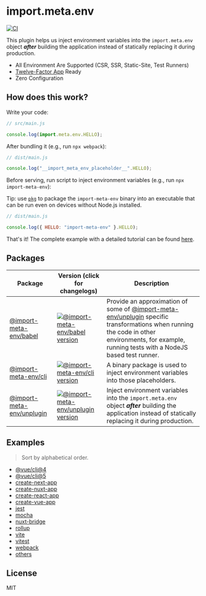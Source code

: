 # import.meta.env

[![CI](https://github.com/iendeavor/import-meta-env/actions/workflows/ci.yml/badge.svg?branch=main)](https://github.com/iendeavor/import-meta-env/actions/workflows/ci.yml)

This plugin helps us inject environment variables into the `import.meta.env` object **_after_** building the application instead of statically replacing it during production.

- All Environment Are Supported (CSR, SSR, Static-Site, Test Runners)
- [Twelve-Factor App](https://12factor.net/config) Ready
- Zero Configuration

## How does this work?

Write your code:

```js
// src/main.js

console.log(import.meta.env.HELLO);
```

After bundling it (e.g., run `npx webpack`):

```js
// dist/main.js

console.log("__import_meta_env_placeholder__".HELLO);
```

Before serving, run script to inject environment variables (e.g., run `npx import-meta-env`):

Tip: use [`pkg`](https://github.com/vercel/pkg) to package the `import-meta-env` binary into an executable that can be run even on devices without Node.js installed.

```js
// dist/main.js

console.log({ HELLO: "import-meta-env" }.HELLO);
```

That's it! The complete example with a detailed tutorial can be found [here](./packages/examples/hello-world-example/).

## Packages

| Package                                                 | Version (click for changelogs)                                                                                                       | Description                                                                                                                                                                                                                                                                    |
| ------------------------------------------------------- | ------------------------------------------------------------------------------------------------------------------------------------ | ------------------------------------------------------------------------------------------------------------------------------------------------------------------------------------------------------------------------------------------------------------------------------ |
| [@import-meta-env/babel](./packages/babel#readme)       | [![@import-meta-env/babel version](https://img.shields.io/npm/v/@import-meta-env/babel.svg)](./packages/babel/CHANGELOG.md)          | Provide an approximation of some of [@import-meta-env/unplugin](https://github.com/iendeavor/import-meta-env/tree/develop/packages/unplugin) specific transformations when running the code in other environments, for example, running tests with a NodeJS based test runner. |
| [@import-meta-env/cli](./packages/cli#readme)           | [![@import-meta-env/cli version](https://img.shields.io/npm/v/@import-meta-env/cli.svg)](./packages/cli/CHANGELOG.md)                | A binary package is used to inject environment variables into those placeholders.                                                                                                                                                                                              |
| [@import-meta-env/unplugin](./packages/unplugin#readme) | [![@import-meta-env/unplugin version](https://img.shields.io/npm/v/@import-meta-env/unplugin.svg)](./packages/unplugin/CHANGELOG.md) | Inject environment variables into the `import.meta.env` object **_after_** building the application instead of statically replacing it during production.                                                                                                                      |

## Examples

> Sort by alphabetical order.

- [@vue/cli@4](./packages/examples/@vue+cli@4-example)
- [@vue/cli@5](./packages/examples/@vue+cli@5-example)
- [create-next-app](./packages/examples/create-next-app-example)
- [create-nuxt-app](./packages/examples/create-nuxt-app-example)
- [create-react-app](./packages/examples/create-react-app-example)
- [create-vue-app](./packages/examples/create-vue-app-example)
- [jest](./packages/examples/jest-example)
- [mocha](./packages/examples/mocha-example)
- [nuxt-bridge](./packages/examples/nuxt-bridge-example)
- [rollup](./packages/examples/rollup-starter-example)
- [vite](./packages/examples/vite-starter-example)
- [vitest](./packages/examples/vite-vitest-example)
- [webpack](./packages/examples/webpack-starter-example)
- [others](./packages/examples)

## License

MIT

